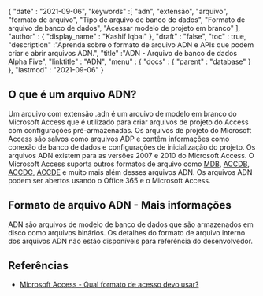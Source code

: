 {
  "date" : "2021-09-06",
  "keywords" :[ "adn", "extensão", "arquivo", "formato de arquivo", "Tipo de arquivo de banco de dados", "Formato de arquivo de banco de dados", "Acessar modelo de projeto em branco" ],
  "author" : {
    "display_name" : "Kashif Iqbal"
},
  "draft" : "false",
  "toc" : true,
  "description" :"Aprenda sobre o formato de arquivo ADN e APIs que podem criar e abrir arquivos ADN.",
  "title" :"ADN - Arquivo de banco de dados Alpha Five",
  "linktitle" : "ADN",
  "menu" : {
    "docs" : {
      "parent" : "database"
}
},
  "lastmod" : "2021-09-06"
}

## O que é um arquivo ADN?

Um arquivo com extensão .adn é um arquivo de modelo em branco do Microsoft Access que é utilizado para criar arquivos de projeto do Access com configurações pré-armazenadas. Os arquivos de projeto do Microsoft Access são salvos como arquivos ADP e contêm informações como conexão de banco de dados e configurações de inicialização do projeto. Os arquivos ADN existem para as versões 2007 e 2010 do Microsoft Access. O Microsoft Access suporta outros formatos de arquivo como [MDB](/pt/database/mdb/), [ACCDB](/pt/database/accdb/), [ACCDC](/pt/database/accdc/), [ACCDE](/pt/database/accde/ ) e muito mais além desses arquivos ADN. Os arquivos ADN podem ser abertos usando o Office 365 e o Microsoft Access.

## Formato de arquivo ADN - Mais informações

ADN são arquivos de modelo de banco de dados que são armazenados em disco como arquivos binários. Os detalhes do formato de arquivo interno dos arquivos ADN não estão disponíveis para referência do desenvolvedor.

## Referências

* [Microsoft Access - Qual formato de acesso devo usar?](https://support.microsoft.com/en-us/office/which-access-file-format-should-i-use-012d9ab3-d14c-479e-b617-be66f9070b41)

